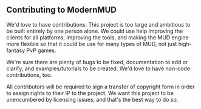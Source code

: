 Contributing to ModernMUD
-------------------------

We'd love to have contributions. This project is too large and ambitious to be
built entirely by one person alone.  We could use help improving the clients
for all platforms, improving the tools, and making the MUD engine more flexible
so that it could be use for many types of MUD, not just high-fantasy PvP games.

We're sure there are plenty of bugs to be fixed, documentation to add or
clarify, and examples/tutorials to be created. We'd love to have non-code
contributions, too.

All contributors will be required to sign a transfer of copyright form in order
to assign rights to their IP to the project. We want this project to be
unencumbered by licensing issues, and that's the best way to do so.
